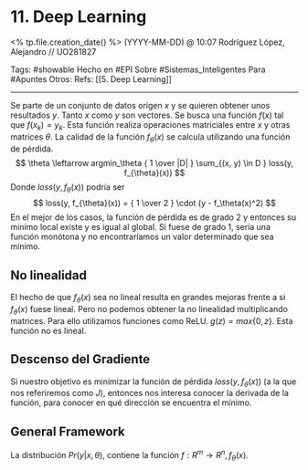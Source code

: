# 11. Deep Learning
<% tp.file.creation_date() %> (YYYY-MM-DD) @ 10:07
Rodríguez López, Alejandro // UO281827

Tags:
	#showable
	Hecho en #EPI
	Sobre #Sistemas_Inteligentes 
	Para #Apuntes 
	Otros:
	Refs:
	 [[5. Deep Learning]]
 
<hr>

Se parte de un conjunto de datos orígen $x$ y se quieren obtener unos resultados $y$. Tanto $x$ como $y$ son vectores.
Se busca una función $f(x)$ tal que $f(x_k) = y_k$. Esta función realiza operaciones matriciales entre $x$ y otras matrices $\theta$.
La calidad de la función $f_{\theta}(x)$ se calcula utilizando una función de pérdida.
$$
\theta \leftarrow argmin_\theta { 1 \over |D| } \sum_{(x, y) \in D } loss(y, f_{\theta}(x))
$$
Donde $loss(y, f_{\theta}(x))$ podría ser
$$
loss(y, f_{\theta}(x)) = { 1 \over 2 } \cdot (y - f_\theta(x)^2)
$$
En el mejor de los casos, la función de pérdida es de grado 2 y entonces su mínimo local existe y es igual al global. Si fuese de grado 1, sería una función monótona y no encontraríamos un valor determinado que sea mínimo.

## No linealidad

El hecho de que $f_{\theta}(x)$ sea no lineal resulta en grandes mejoras frente a si $f_{\theta}(x)$ fuese lineal.
Pero no podemos obtener la no linealidad multiplicando matrices.
Para ello utilizamos funciones como ReLU. $g(z) = max\{0, z\}$. Esta función no es lineal.

## Descenso del Gradiente

Si nuestro objetivo es minimizar la función de pérdida $loss(y, f_{\theta}(x))$ (a la que nos referiremos como $J$), entonces nos interesa conocer la derivada de la función, para conocer en qué dirección se encuentra el mínimo.

## General Framework

La distribución $Pr(y|x, \theta)$, contiene la función $f: R^m \rightarrow R^n, f_{\theta}(x)$.